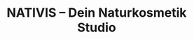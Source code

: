 ---
title: "NATIVIS – Dein Naturkosmetik Studio"
url: /luedenscheid/nativis-dein-naturkosmetik-studio/
shop: Kosmetik
---